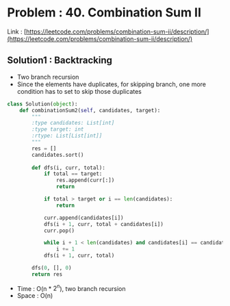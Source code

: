 # Problem : 40. Combination Sum II
Link : [https://leetcode.com/problems/combination-sum-ii/description/](https://leetcode.com/problems/combination-sum-ii/description/)

## Solution1 : Backtracking
- Two branch recursion
- Since the elements have duplicates, for skipping branch, one more condition has to set to skip those duplicates
```python
class Solution(object):
    def combinationSum2(self, candidates, target):
        """
        :type candidates: List[int]
        :type target: int
        :rtype: List[List[int]]
        """
        res = []
        candidates.sort()
        
        def dfs(i, curr, total):
            if total == target:
                res.append(curr[:])
                return

            if total > target or i == len(candidates):
                return

            curr.append(candidates[i])
            dfs(i + 1, curr, total + candidates[i])
            curr.pop()

            while i + 1 < len(candidates) and candidates[i] == candidates[i + 1]:
                i += 1
            dfs(i + 1, curr, total)

        dfs(0, [], 0)
        return res
```
- Time : O(n * $2^n$), two branch recursion
- Space : O(n)
